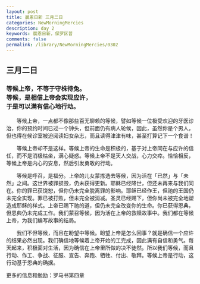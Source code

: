 ```yaml
---
layout: post
title: 晨恩日新 三月二日
categories: NewMorningMercies
description: day 2
keywords: 晨恩日新，保罗区普
comments: false
permalink: /library/NewMorningMercies/0302
---
```


## 三月二日

### 等候上帝，不等于守株待兔。<br> 等候，是相信上帝会实现应许，<br> 于是可以满有信心地行动。


&emsp;&emsp;等候上帝，一点都不像那些百无聊赖的等候，譬如等候一位极受欢迎的牙医诊治，你的预约时间已过一个钟头，但前面仍有病人轮候，因此，虽然你是个男人，但也得在候诊室被迫阅读妇女杂志，而且读得津津有味，甚至打算记下一个食谱！

&emsp;&emsp;等候上帝却不是这样。等候上帝的生命是积极的，基于对上帝同在与应许的信任，而不是消极枯坐，满心疑惑。等候上帝不是天人交战，心力交瘁。恰恰相反，等候上帝是内心的安息，然后引发勇敢的行动。

&emsp;&emsp;等候是呼召，是福分。上帝的儿女蒙拣选去等候，因为活在「已然」与「未然」之间。这世界被罪损毁，仍未获得更新。耶稣已经降世，但还未再来与我们同在。你的罪已获饶恕，但你仍未完全脱离罪的影响。耶稣已经作王，但祂的王国仍未完全实现。罪已被打败，但未完全被消减。圣灵已经赐下，但你尚未被完全地塑造成耶稣的样式。上帝已赐下祂的道，但仍未完全改变你的生命。你已获得恩典，但恩典仍未完成工作。我们蒙召等候，因为活在上帝的救赎故事中。我们都在等候上帝，为我们编写故事的结局。

&emsp;&emsp;我们不但等候，而且在盼望中等候。盼望上帝是怎么回事？就是确信一个应许的结果必然出现。我们确信地等候着上帝开始的工完成，因此满有自信和勇气。每天起来，积极面对生活，因为确信在上帝里所做的决不徒然。所以我们等候，而且行动、作工、争战、征服、宣告、奔跑、牺牲、付出、敬拜。等候上帝是行动，这行动基于恩典的确据。

更多的信息和勉励：罗马书第四章